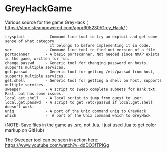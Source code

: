 # GreyHackGame
Various source for the game GreyHack ( https://store.steampowered.com/app/605230/Grey_Hack/ )

```
trysploit         - Command line tool to try an exploit and get some sense of what category
                    it belongs to before implementing it in code.
ver               - Command line tool to find out version of a file
portscanner       - A basic portscanner. Not needed since NMAP exists in the game, written for fun.
change.passwd     - Generic tool for changing password on hosts, supports multiple services.
get.passwd        - Generic tool for getting /etc/passwd from host, supports multiple services.
get.shell         - Generic tool for getting a shell on host, supports multiple services.
sweeper           - A script to sweep complete subnets for Bank.txt. Fast, but has some issues.
local.get.shell   - A local script to jump from guest to user.
local.get.passwd  - A script to get /etc/passwd if local.get.shell doesn't work.
uniq              - A port of the Unix command uniq to GreyHack
which             -  A port of the Unix command which to GreyHack
```
(NOTE: Save files in the game as .src, not .lua. I just used .lua to get color markup on GitHub)

The Sweeper tool can be seen in action here: https://www.youtube.com/watch?v=ddDQ3fTPIGg
